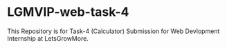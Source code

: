 # LGMVIP-web-task-4
This Repository is for Task-4 (Calculator) Submission for Web Devlopment Internship at LetsGrowMore.

